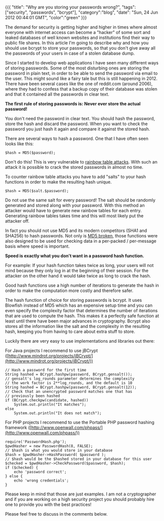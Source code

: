 {{{
  "title": "Why are you storing your passwords wrong?",
  "tags": ["security", "passwords", "bcrypt"],
  "category":"blog",
  "date": "Sun, 24 Jun 2012 00:44:01 GMT",
  "color":"green"
}}}

The demand for security is getting higher and higher in times where almost everyone with internet access can become a "hacker" of some sort and leaked databases of well known websites and institutions find their way to public file shares. In this article I'm going to describe why and how you should use bcrypt to store your passwords, so that you don't give away all the passwords of your users in case of a stolen database dump.
<!--more-->
Since I started to develop web applications I have seen many different ways of storing passwords. Some of the most disturbing ones are storing the password in plain text, in order to be able to send the password via
email to the user. This might sound like a fairy tale but this is still happening in 2012. There have been several cases like the one of reddit.com (around 2006), where they had to confess that a backup copy of their database was stolen and that it contained all the passwords in clear text.

**The first rule of storing passwords is: Never ever store the actual password!**

You don't need the password in clear text. You should hash the password, store the hash and discard the password. When you want to check the password you just hash it again and compare it against the stored hash.

There are several ways to hash a password. One that I have often seen looks like this:

    $hash = MD5($password);

Don't do this! This is very vulnerable to [rainbow table attacks](http://www.codinghorror.com/blog/2007/09/rainbow-hash-cracking.html). With such an attack it is possible to crack the stored passwords in almost no time.

To counter rainbow table attacks you have to add "salts" to your hash functions in order to make the resulting hash unique. 

    $hash = MD5($salt.$password);

Do not use the same salt for every password! The salt should be randomly generated and stored along with your password. With this method an attacker would have to generate new rainbow tables for each entry. Generating rainbow tables takes time and this will most likely put the attacker off.

In fact you should not use MD5 and its modern competitors (SHA1 and SHA256) to hash passwords. Not only is [MD5 broken](http://cryptocrats.com/crypto/md5-the-hash-algorithm-is-now-broken/), those functions were also designed to be used for checking data in a per-packed / per-message basis where speed is important.

**Speed is exactly what you don't want in a password hash function.**

For example: If your hash function takes twice as long, your users will not mind because they only log in at the beginning of their session. For the attacker on the other hand it would take twice as long to crack the hash.

Good hash functions use a high number of iterations to generate the hash in order to make the computation more costly and therefore safer.

The hash function of choice for storing passwords is bcrypt. It uses Blowfish instead of MD5 which has an expensive setup time and you can even specify the complexity factor that determines the number of iterations that are used to compute the hash. This makes it a perfectly safe function at least until there have been major advances in cryptography. Bcrypt also stores all the information like the salt and the complexity in the resulting hash, keeping you from having to care about extra stuff to store.

Luckily there are very easy to use implementations and libraries out there:

For Java projects I recommend to use jBCrypt ([http://www.mindrot.org/projects/jBCrypt/](http://www.mindrot.org/projects/jBCrypt/))

    // Hash a password for the first time
    String hashed = BCrypt.hashpw(password, BCrypt.gensalt());
    // gensalt's log_rounds parameter determines the complexity
    // the work factor is 2**log_rounds, and the default is 10
    String hashed = BCrypt.hashpw(password, BCrypt.gensalt(12));
    // Check that an unencrypted password matches one that has
    // previously been hashed
    if (BCrypt.checkpw(candidate, hashed))
        System.out.println("It matches");
    else
	    System.out.println("It does not match");


For PHP projects I recommend to use the Portable PHP password hashing framework ([http://www.openwall.com/phpass/](http://www.openwall.com/phpass/))

    require('PasswordHash.php');
    $pwdHasher = new PasswordHash(8, FALSE);
    // $hash is what you would store in your database
    $hash = $pwdHasher->HashPassword( $password );
    // $hash would be the $hashed stored in your database for this user
    $checked = $pwdHasher->CheckPassword($password, $hash);
    if ($checked) {
        echo 'password correct';
    } else {
        echo 'wrong credentials';
    }


Please keep in mind that those are just examples. I am not a cryptographer and if you are working on a high security project you should probably hire one to provide you with the best practices!

Please feel free to discuss in the comments below.